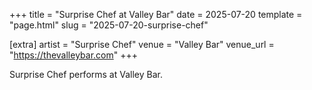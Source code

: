 +++
title = "Surprise Chef at Valley Bar"
date = 2025-07-20
template = "page.html"
slug = "2025-07-20-surprise-chef"

[extra]
artist = "Surprise Chef"
venue = "Valley Bar"
venue_url = "https://thevalleybar.com"
+++

Surprise Chef performs at Valley Bar.
